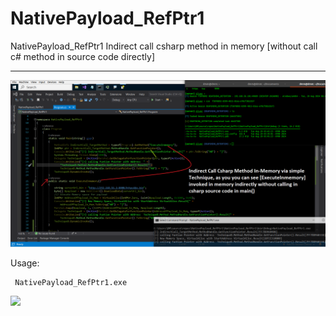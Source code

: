# NativePayload_RefPtr1

NativePayload_RefPtr1 Indirect call csharp method in memory [without call c# method in source code directly]

 

---------------

 ![](https://github.com/DamonMohammadbagher/NativePayload_RefPtr1/blob/main/RefPTR.png)

Usage: 
    
     NativePayload_RefPtr1.exe 
      
 
<p><a href="https://hits.seeyoufarm.com"><img src="https://hits.seeyoufarm.com/api/count/incr/badge.svg?url=https://github.com/DamonMohammadbagher/NativePayload_RefPtr1/"/></a></p>
